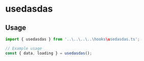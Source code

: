 # usedasdas

## Usage

```typescript
import { usedasdas } from '..\..\..\..\hooks\usedasdas.ts';

// Example usage
const { data, loading } = usedasdas();
```

